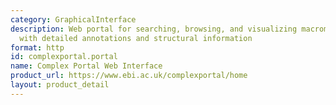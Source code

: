 ```yaml
---
category: GraphicalInterface
description: Web portal for searching, browsing, and visualizing macromolecular complexes
  with detailed annotations and structural information
format: http
id: complexportal.portal
name: Complex Portal Web Interface
product_url: https://www.ebi.ac.uk/complexportal/home
layout: product_detail
---
```

